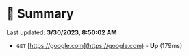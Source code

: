 # 📖 Summary
Last updated: **3/30/2023, 8:50:02 AM**

- `GET` [https://google.com](https://google.com) - **Up** (179ms)
